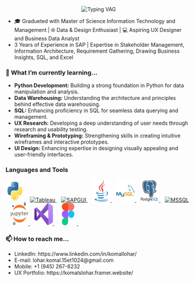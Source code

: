 <div align="center">
  <img src="https://readme-typing-svg.demolab.com?font=Fira+Code&weight=500&size=24&duration=3000&pause=1000&center=true&vCenter=true&width=500&lines=Hi👋,+I’m Komal Lohar" alt="Typing VAG">
</div>

+ 🎓 Gradueted with Master of Science Information Technology and Management | 🌐 Data & Design Enthusiast | 💻 Aspiring UX Designer and Business Data Analyst
+ 3 Years of Experience in SAP | Expertise in Stakeholder Management, Information Architecture, Requirement Gathering, Drawing Business Insights, SQL, and Excel

<h3 align="left">🌱 What I’m currently learning...</h3>
<ul>
  <li><strong>Python Development:</strong> Building a strong foundation in Python for data manipulation and analysis.</li>
  <li><strong>Data Warehousing:</strong> Understanding the architecture and principles behind effective data warehousing.</li>
  <li><strong>SQL:</strong> Enhancing proficiency in SQL for seamless data querying and management.</li>
  <li><strong>UX Research:</strong> Developing a deep understanding of user needs through research and usability testing.</li>
  <li><strong>Wireframing & Prototyping:</strong> Strengthening skills in creating intuitive wireframes and interactive prototypes.</li>
  <li><strong>UI Design:</strong> Enhancing expertise in designing visually appealing and user-friendly interfaces.</li>
</ul>

<h3 align="left">Languages and Tools</h3>

<p align="left">
  <a href="https://www.python.org" target="_blank" rel="noreferrer"> <img src="https://raw.githubusercontent.com/devicons/devicon/master/icons/python/python-original.svg" alt="Python" width="50" height="60"/> </a> &nbsp;&nbsp;
  <a href="https://www.tableau.com/" target="_blank" rel="noreferrer"> <img src="https://www.svgrepo.com/download/354428/tableau-icon.svg" alt="Tableau" width="50" height="60"/> </a> &nbsp;&nbsp;  
  <a href="https://www.sap.com/" target="_blank" rel="noreferrer"> <img src="https://www.vectorlogo.zone/logos/sap/sap-ar21.svg" alt="SAPGUI" width="50" height="60"/> </a> &nbsp;&nbsp;
  <a href="https://www.java.com/" target="_blank" rel="noreferrer"> <img src="https://raw.githubusercontent.com/devicons/devicon/master/icons/java/java-original.svg" alt="Java" width="50" height="60"/> </a> &nbsp;&nbsp;
  <a href="https://www.mysql.com" target="_blank" rel="noreferrer"> <img src="https://raw.githubusercontent.com/devicons/devicon/master/icons/mysql/mysql-original-wordmark.svg" alt="MySQL" width="50" height="60"/> </a> &nbsp;&nbsp;
  <a href="https://www.postgresql.org" target="_blank" rel="noreferrer"> <img src="https://raw.githubusercontent.com/devicons/devicon/master/icons/postgresql/postgresql-original-wordmark.svg" alt="PostgreSQL" width="50" height="60"/> </a> &nbsp;&nbsp;
  <a href="https://www.microsoft.com/en-us/sql-server" target="_blank" rel="noreferrer"> <img src="https://www.svgrepo.com/show/303229/microsoft-sql-server-logo.svg" alt="MSSQL" width="50" height="60"/> </a> &nbsp;&nbsp;
  <a href="https://jupyter.org/" target="_blank" rel="noreferrer"> <img src="https://raw.githubusercontent.com/devicons/devicon/master/icons/jupyter/jupyter-original-wordmark.svg" alt="Jupyter Notebook" width="50" height="60"/> </a> &nbsp;&nbsp;
  <a href="https://code.visualstudio.com/" target="_blank" rel="noreferrer"> <img src="https://raw.githubusercontent.com/devicons/devicon/master/icons/visualstudio/visualstudio-original.svg" alt="VisualStudio" width="50" height="60"/> </a> &nbsp;&nbsp;
  <a href="https://www.figma.com/" target="_blank" rel="noreferrer"> <img src="https://raw.githubusercontent.com/devicons/devicon/master/icons/figma/figma-original.svg" alt="Figma" width="50" height="60"/> </a> &nbsp;&nbsp;
</p>



<h3 align="left">📫 How to reach me...</h3>
<ul>
  <li>LinkedIn: https://www.linkedin.com/in/komallohar/</li>
  <li>E-mail: lohar.komal.15et1024@gmail.com</li>
  <li>Mobile: +1 (945) 267-6232</li>
  <li>UX Portfolio: https://komalslohar.framer.website/</li>
</ul>
